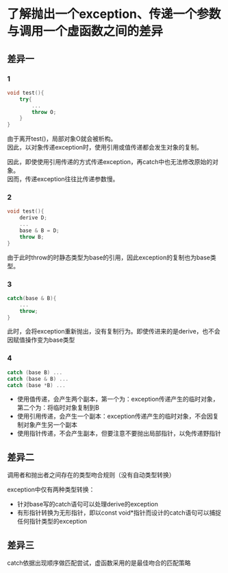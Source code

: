# 了解抛出一个exception、传递一个参数与调用一个虚函数之间的差异

## 差异一
### 1
```c++
void test(){
    try{
        ...
        throw O;
    }
}
```
由于离开test()，局部对象O就会被析构。  
因此，以对象传递exception时，使用引用或值传递都会发生对象的复制。

因此，即使使用引用传递的方式传递exception，再catch中也无法修改原始的对象。  
因而，传递exception往往比传递参数慢。

### 2
```c++
void test(){
    derive D;
    ...
    base & B = D;
    throw B;
}
```
由于此时throw的时静态类型为base的引用，因此exception的复制也为base类型。

### 3
```c++
catch(base & B){
    ...
    throw;
}
```
此时，会将exception重新抛出，没有复制行为。即使传进来的是derive，也不会因赋值操作变为base类型

### 4
```c++
catch (base B) ...
catch (base & B) ...
catch (base *B) ...
```

- 使用值传递，会产生两个副本，第一个为：exception传递产生的临时对象，第二个为：将临时对象复制到B
- 使用引用传递，会产生一个副本：exception传递产生的临时对象，不会因复制对象产生另一个副本
- 使用指针传递，不会产生副本，但要注意不要抛出局部指针，以免传递野指针

## 差异二

调用者和抛出者之间存在的类型吻合规则（没有自动类型转换）

exception中仅有两种类型转换：
- 针对base写的catch语句可以处理derive的exception
- 有形指针转换为无形指针，即以const void*指针而设计的catch语句可以捕捉任何指针类型的exception

## 差异三
catch依据出现顺序做匹配尝试，虚函数采用的是最佳吻合的匹配策略



